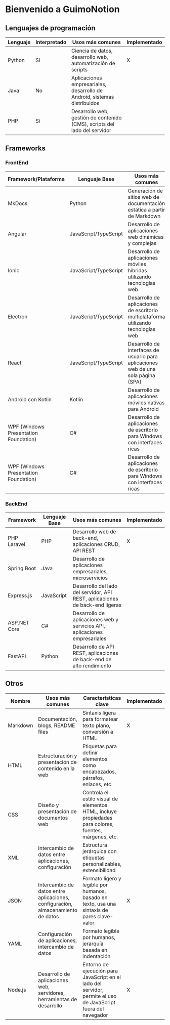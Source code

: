 [//]: # (mkdocs gh-deploy)

# Bienvenido a GuimoNotion

## Lenguajes de programación

| Lenguaje | Interpretado | Usos más comunes                                                          | Implementado |
|----------|--------------|---------------------------------------------------------------------------|--------------|
| Python   | Sí           | Ciencia de datos, desarrollo web, automatización de scripts               | X            |
| Java     | No           | Aplicaciones empresariales, desarrollo de Android, sistemas distribuidos  |              |
| PHP      | Sí           | Desarrollo web, gestión de contenido (CMS), scripts del lado del servidor |              |

## Frameworks

### FrontEnd

| Framework/Plataforma                  | Lenguaje Base         | Usos más comunes                                                                    | Implementado |
|---------------------------------------|-----------------------|-------------------------------------------------------------------------------------|--------------|
| MkDocs                                | Python                | Generación de sitios web de documentación estática a partir de Markdown             | X            |
| Angular                               | JavaScript/TypeScript | Desarrollo de aplicaciones web dinámicas y complejas                                | X            |
| Ionic                                 | JavaScript/TypeScript | Desarrollo de aplicaciones móviles híbridas utilizando tecnologías web              |              |
| Electron                              | JavaScript/TypeScript | Desarrollo de aplicaciones de escritorio multiplataforma utilizando tecnologías web |              |
| React                                 | JavaScript/TypeScript | Desarrollo de interfaces de usuario para aplicaciones web de una sola página (SPA)  |              |
| Android con Kotlin                    | Kotlin                | Desarrollo de aplicaciones móviles nativas para Android                             |              |
| WPF (Windows Presentation Foundation) | C#                    | Desarrollo de aplicaciones de escritorio para Windows con interfaces ricas          |              |
| WPF (Windows Presentation Foundation) | C#                    | Desarrollo de aplicaciones de escritorio para Windows con interfaces ricas          |              |

### BackEnd

| Framework    | Lenguaje Base | Usos más comunes                                                             | Implementado |
|--------------|---------------|------------------------------------------------------------------------------|--------------|
| PHP Laravel  | PHP           | Desarrollo web de back-end, aplicaciones CRUD, API REST                      | X            |
| Spring Boot  | Java          | Desarrollo de aplicaciones empresariales, microservicios                     |              |
| Express.js   | JavaScript    | Desarrollo del lado del servidor, API REST, aplicaciones de back-end ligeras |              |
| ASP.NET Core | C#            | Desarrollo de aplicaciones web y servicios API, aplicaciones empresariales   |              |
| FastAPI      | Python        | Desarrollo de API REST, aplicaciones de back-end de alto rendimiento         |              |

## Otros

| Nombre   | Usos más comunes                                                                | Características clave                                                                                          | Implementado |
|----------|---------------------------------------------------------------------------------|----------------------------------------------------------------------------------------------------------------|--------------|
| Markdown | Documentación, blogs, README files                                              | Sintaxis ligera para formatear texto plano, conversión a HTML                                                  | X            |
| HTML     | Estructuración y presentación de contenido en la web                            | Etiquetas para definir elementos como encabezados, párrafos, enlaces, etc.                                     |              |
| CSS      | Diseño y presentación de documentos web                                         | Controla el estilo visual de elementos HTML, incluye propiedades para colores, fuentes, márgenes, etc.         |              |
| XML      | Intercambio de datos entre aplicaciones, configuración                          | Estructura jerárquica con etiquetas personalizables, extensibilidad                                            |              |
| JSON     | Intercambio de datos entre aplicaciones, configuración, almacenamiento de datos | Formato ligero y legible por humanos, basado en texto, usa una sintaxis de pares clave-valor                   | X            |
| YAML     | Configuración de aplicaciones, intercambio de datos                             | Formato legible por humanos, jerarquía basada en indentación                                                   |              |
| Node.js  | Desarrollo de aplicaciones web, servidores, herramientas de desarrollo          | Entorno de ejecución para JavaScript en el lado del servidor, permite el uso de JavaScript fuera del navegador | X            |
